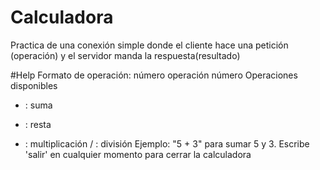 # Calculadora
Practica de una conexión simple donde el cliente hace una petición (operación) y el servidor manda la respuesta(resultado)

#Help
Formato de operación: número operación número
Operaciones disponibles
+ : suma
- : resta
* : multiplicación
/ : división
Ejemplo: "5 + 3" para sumar 5 y 3.
Escribe 'salir' en cualquier momento para cerrar la calculadora
